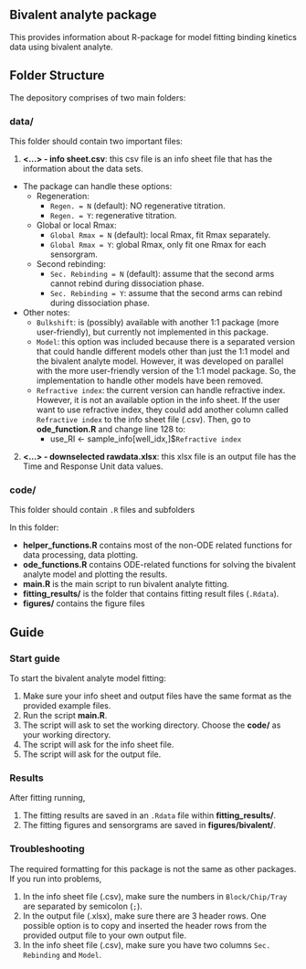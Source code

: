 ## Bivalent analyte package

This provides information about R-package for model fitting binding kinetics data using bivalent analyte.

## Folder Structure

The depository comprises of two main folders:

### data/

This folder should contain two important files:

1. **<...> - info sheet.csv**: this csv file is an info sheet file that has the information about the data sets.
  - The package can handle these options: 
    - Regeneration: 
      - `Regen. = N` (default): NO regenerative titration.
      - `Regen. = Y`: regenerative titration.
    - Global or local Rmax:
      - `Global Rmax = N` (default): local Rmax, fit Rmax separately.
      - `Global Rmax = Y`: global Rmax, only fit one Rmax for each sensorgram.
    - Second rebinding:
      - `Sec. Rebinding = N` (default): assume that the second arms cannot rebind during dissociation phase.
      - `Sec. Rebinding = Y`: assume that the second arms can rebind during dissociation phase.
  - Other notes:
    - `Bulkshift`: is (possibly) available with another 1:1 package (more user-friendly), but currently not implemented in this package.
    - `Model`: this option was included because there is a separated version that could handle different models other than just the 1:1 model and the bivalent analyte model. However, it was developed on parallel with the more user-friendly version of the 1:1 model package. So, the implementation to handle other models have been removed.
    - `Refractive index`: the current version can handle refractive index. However, it is not an available option in the info sheet. If the user want to use refractive index, they could add another column called `Refractive index` to the info sheet file (.csv). Then, go to **ode_function.R** and change line 128 to:
      - use_RI <- sample_info[well_idx,]$`Refractive index`
2. **<...> - downselected rawdata.xlsx**: this xlsx file is an output file has the Time and Response Unit data values.

### code/

This folder should contain `.R` files and subfolders

In this folder:

- **helper_functions.R** contains most of the non-ODE related functions for data processing, data plotting.
- **ode_functions.R** contains ODE-related functions for solving the bivalent analyte model and plotting the results.
- **main.R** is the main script to run bivalent analyte fitting.
- **fitting_results/** is the folder that contains fitting result files (`.Rdata`).
- **figures/** contains the figure files

## Guide 

### Start guide

To start the bivalent analyte model fitting:

1. Make sure your info sheet and output files have the same format as the provided example files. 
2. Run the script **main.R**.
3. The script will ask to set the working directory. Choose the **code/** as your working directory.
4. The script will ask for the info sheet file.
5. The script will ask for the output file.

### Results

After fitting running,

1. The fitting results are saved in an `.Rdata` file within **fitting_results/**.
2. The fitting figures and sensorgrams are saved in **figures/bivalent/**.

### Troubleshooting

The required formatting for this package is not the same as other packages. If you run into problems,

1. In the info sheet file (.csv), make sure the numbers in `Block/Chip/Tray` are separated by semicolon (`;`).
2. In the output file (.xlsx), make sure there are 3 header rows. One possible option is to copy and inserted the header rows from the provided output file to your own output file.
3. In the info sheet file (.csv), make sure you have two columns `Sec. Rebinding` and `Model`. 
